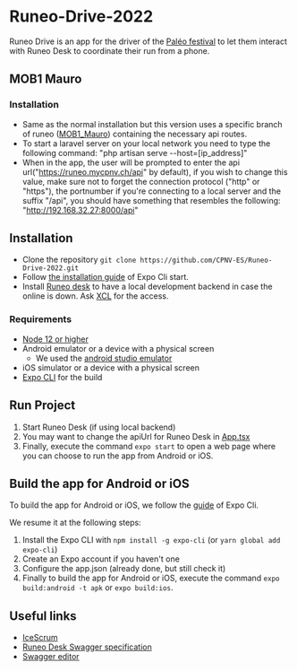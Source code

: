 # Runeo-Drive-2022

Runeo Drive is an app for the driver of the [Paléo festival](http://yeah.paleo.ch/) to let them interact with Runeo Desk
to coordinate their run from a phone.

## MOB1 Mauro
### Installation
- Same as the normal installation but this version uses a specific branch of runeo ([MOB1_Mauro](https://github.com/CPNV-ES/Runeo-Desk/tree/feature/MOB1_Mauro)) containing the necessary api routes.
- To start a laravel server on your local network you need to type the following command: "php artisan serve --host=[ip_address]"
- When in the app, the user will be prompted to enter the api url("https://runeo.mycpnv.ch/api" by default), if you wish to change this value, make sure not to forget the connection protocol ("http" or "https"), the portnumber if you're connecting to a local server and the suffix "/api", you should have something that resembles the following: "http://192.168.32.27:8000/api"

## Installation

- Clone the repository `git clone https://github.com/CPNV-ES/Runeo-Drive-2022.git`
- Follow [the installation guide](https://reactnative.dev/docs/environment-setup) of Expo Cli start.
- Install [Runeo desk](https://github.com/CPNV-ES/Runeo-Desk-2020) to have a local development backend in case the online is down. Ask [XCL](https://github.com/XCarrel) for the access.

### Requirements

- [Node 12 or higher](https://nodejs.org/en/download/)
- Android emulator or a device with a physical screen
  - We used the [android studio emulator](https://developer.android.com/studio)
- iOS simulator or a device with a physical screen
- [Expo CLI](https://expo.io/cli/) for the build

## Run Project

1. Start Runeo Desk (if using local backend)
1. You may want to change the apiUrl for Runeo Desk in [App.tsx](App.tsx)
1. Finally, execute the command `expo start` to open a web page where you can choose to run the app from Android or iOS.

## Build the app for Android or iOS

To build the app for Android or iOS, we follow the [guide](https://docs.expo.dev/classic/building-standalone-apps/) of Expo Cli.

We resume it at the following steps:

1. Install the Expo CLI with `npm install -g expo-cli` (or `yarn global add expo-cli`)
1. Create an Expo account if you haven't one
1. Configure the app.json (already done, but still check it)
1. Finally to build the app for Android or iOS, execute the command `expo build:android -t apk` or `expo build:ios`.

## Useful links
- [IceScrum](https://icescrum.cpnv.ch/p/MAW213/#/project)
- [Runeo Desk Swagger specification](https://github.com/CPNV-ES/Runeo-Desk-2020/blob/master/docs/api/swagger.yml)
- [Swagger editor](https://editor.swagger.io/)
